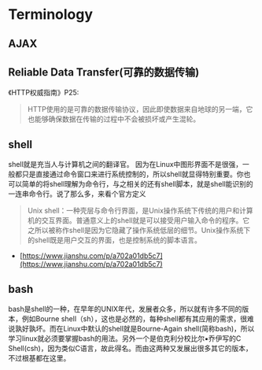 # Terminology
## AJAX

## Reliable Data Transfer(可靠的数据传输)
《HTTP权威指南》P25:
>HTTP使用的是可靠的数据传输协议，因此即使数据来自地球的另一端，它也能够确保数据在传输的过程中不会被损坏或产生混轮。

## shell
shell就是充当人与计算机之间的翻译官。
因为在Linux中图形界面不是很强，一般都只是直接通过命令窗口来进行系统控制的，所以shell就显得特别重要。你也可以简单的将shell理解为命令行，与之相关的还有shell脚本，就是shell能识别的一连串命令行。说了那么多，来看个官方定义

>Unix shell：一种壳层与命令行界面，是Unix操作系统下传统的用户和计算机的交互界面。普通意义上的shell就是可以接受用户输入命令的程序。它之所以被称作shell是因为它隐藏了操作系统低层的细节。Unix操作系统下的shell既是用户交互的界面，也是控制系统的脚本语言。


- [https://www.jianshu.com/p/a702a01db5c7](https://www.jianshu.com/p/a702a01db5c7)


## bash

bash是shell的一种，在早年的UNIX年代，发展者众多，所以就有许多不同的版本，例如Bourne shell（sh），这也是必然的，每种shell都有其应用的需求，很难说孰好孰坏。而在Linux中默认的shell就是Bourne-Again shell(简称bash)，所以学习linux就必须要掌握bash的用法。另外一个是伯克利分校比尔▪乔伊写的C  Shell(csh)，因为类似C语言，故此得名。而由这两种又发展出很多其它的版本，不过根基都在这里。
